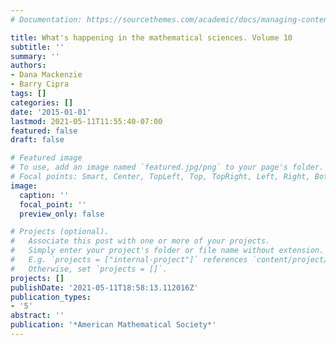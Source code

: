 ```yaml
---
# Documentation: https://sourcethemes.com/academic/docs/managing-content/

title: What's happening in the mathematical sciences. Volume 10
subtitle: ''
summary: ''
authors:
- Dana Mackenzie
- Barry Cipra
tags: []
categories: []
date: '2015-01-01'
lastmod: 2021-05-11T11:55:40-07:00
featured: false
draft: false

# Featured image
# To use, add an image named `featured.jpg/png` to your page's folder.
# Focal points: Smart, Center, TopLeft, Top, TopRight, Left, Right, BottomLeft, Bottom, BottomRight.
image:
  caption: ''
  focal_point: ''
  preview_only: false

# Projects (optional).
#   Associate this post with one or more of your projects.
#   Simply enter your project's folder or file name without extension.
#   E.g. `projects = ["internal-project"]` references `content/project/deep-learning/index.md`.
#   Otherwise, set `projects = []`.
projects: []
publishDate: '2021-05-11T18:58:13.112016Z'
publication_types:
- '5'
abstract: ''
publication: '*American Mathematical Society*'
---
```


